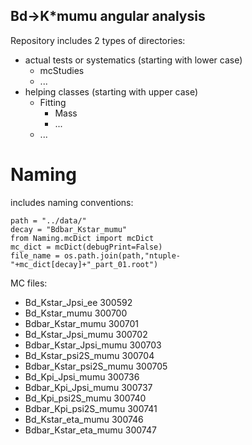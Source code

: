## Bd->K*mumu angular analysis

Repository includes 2 types of directories:
- actual tests or systematics (starting with lower case)
  - mcStudies
  - ...
- helping classes (starting with upper case)
  - Fitting
    - Mass
    - ...
  - ...  

# Naming
includes naming conventions:
```
path = "../data/"
decay = "Bdbar_Kstar_mumu"
from Naming.mcDict import mcDict
mc_dict = mcDict(debugPrint=False)
file_name = os.path.join(path,"ntuple-"+mc_dict[decay]+"_part_01.root")
``` 
MC files:
- Bd_Kstar_Jpsi_ee 300592
- Bd_Kstar_mumu 300700
- Bdbar_Kstar_mumu 300701
- Bd_Kstar_Jpsi_mumu 300702
- Bdbar_Kstar_Jpsi_mumu 300703
- Bd_Kstar_psi2S_mumu 300704
- Bdbar_Kstar_psi2S_mumu 300705
- Bd_Kpi_Jpsi_mumu 300736
- Bdbar_Kpi_Jpsi_mumu 300737
- Bd_Kpi_psi2S_mumu 300740
- Bdbar_Kpi_psi2S_mumu 300741
- Bd_Kstar_eta_mumu 300746
- Bdbar_Kstar_eta_mumu 300747

